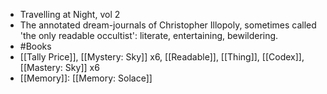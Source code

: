- Travelling at Night, vol 2
- The annotated dream-journals of Christopher Illopoly, sometimes called 'the only readable occultist': literate, entertaining, bewildering.
- #Books
- [[Tally Price]], [[Mystery: Sky]] x6, [[Readable]], [[Thing]], [[Codex]], [[Mastery: Sky]] x6
- [[Memory]]: [[Memory: Solace]]
